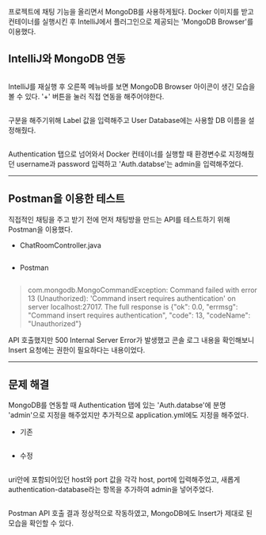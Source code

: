 <p>프로젝트에 채팅 기능을 올리면서 MongoDB를 사용하게됬다. Docker 이미지를 받고 컨테이너를 실행시킨 후 IntelliJ에서 플러그인으로 제공되는 'MongoDB Browser'를 이용했다.</p>
<h2 id="intellij와-mongodb-연동">IntelliJ와 MongoDB 연동</h2>
<p><img alt="" src="https://velog.velcdn.com/images/jelog_131/post/43baa2bc-63c5-448e-bb37-bedbe083f9ac/image.png" /></p>
<p>IntelliJ를 재실행 후 오른쪽 메뉴바를 보면 MongoDB Browser 아이콘이 생긴 모습을 볼 수 있다. '+' 버튼을 눌러 직접 연동을 해주어야한다.</p>
<p><img alt="" src="https://velog.velcdn.com/images/jelog_131/post/9fe31778-0e8a-4a11-9aee-8dd58b2eff6e/image.png" /></p>
<p>구분을 해주기위해 Label 값을 입력해주고 User Database에는 사용할 DB 이름을 설정해줬다.</p>
<p><img alt="" src="https://velog.velcdn.com/images/jelog_131/post/c3f6dd56-b357-4874-a433-25923a176a35/image.png" /></p>
<p>Authentication 탭으로 넘어와서 Docker 컨테이너를 실행할 때 환경변수로 지정해줬던 username과 password 입력하고 'Auth.databse'는 admin을 입력해주었다.</p>
<hr />
<h2 id="postman을-이용한-테스트">Postman을 이용한 테스트</h2>
<p>직접적인 채팅을 주고 받기 전에 먼저 채팅방을 만드는 API를 테스트하기 위해 Postman을 이용했다.</p>
<ul>
<li>ChatRoomController.java</li>
</ul>
<p><img alt="" src="https://velog.velcdn.com/images/jelog_131/post/d7ed7e6b-30f8-451b-bf2a-90d76611816c/image.png" /></p>
<ul>
<li>Postman</li>
</ul>
<p><img alt="" src="https://velog.velcdn.com/images/jelog_131/post/bc1ff04a-4e57-4f3d-8968-c37362547c73/image.png" /></p>
<blockquote>
<p>com.mongodb.MongoCommandException: Command failed with error 13 (Unauthorized): 'Command insert requires authentication' on server localhost:27017. The full response is {&quot;ok&quot;: 0.0, &quot;errmsg&quot;: &quot;Command insert requires authentication&quot;, &quot;code&quot;: 13, &quot;codeName&quot;: &quot;Unauthorized&quot;}</p>
</blockquote>
<p>API 호출했지만 500 Internal Server Error가 발생했고 콘솔 로그 내용을 확인해보니 Insert 요청에는 권한이 필요하다는 내용이었다.</p>
<hr />
<h2 id="문제-해결">문제 해결</h2>
<p>MongoDB를 연동할 때 Authentication 탭에 있는 'Auth.databse'에 분명 'admin'으로 지정을 해주었지만 추가적으로 application.yml에도 지정을 해주었다.</p>
<ul>
<li>기존</li>
</ul>
<p><img alt="" src="https://velog.velcdn.com/images/jelog_131/post/758214b4-59d4-4c4d-b56a-d6382e4492cd/image.png" /></p>
<ul>
<li>수정</li>
</ul>
<p><img alt="" src="https://velog.velcdn.com/images/jelog_131/post/57a07b44-1e4e-49c3-8289-5b76b139832e/image.png" /></p>
<p>uri안에 포함되어있던 host와 port 값을 각각 host, port에 입력해주었고, 새롭게 authentication-database라는 항목을 추가하여 admin을 넣어주었다.</p>
<p><img alt="" src="https://velog.velcdn.com/images/jelog_131/post/1e7dd846-06b0-4023-a4c2-5eb1405bc92f/image.png" /></p>
<p>Postman API 호출 결과 정상적으로 작동하였고, MongoDB에도 Insert가 제대로 된 모습을 확인할 수 있다.</p>